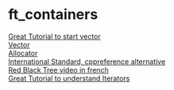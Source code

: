 # ft_containers

[Great Tutorial to start vector](https://www.geeksforgeeks.org/how-to-implement-our-own-vector-class-in-c/)  
[Vector](https://en.cppreference.com/w/cpp/container/vector)  
[Allocator](https://en.cppreference.com/w/cpp/memory/allocator)  
[International Standard, cppreference alternative](https://www.lirmm.fr/~ducour/Doc-objets/ISO+IEC+14882-1998.pdf)  
[Red Black Tree video in french](https://www.youtube.com/watch?v=h1Z8_ebEqao)  
[Great Tutorial to understand Iterators](https://internalpointers.com/post/writing-custom-iterators-modern-cpp)

<!-- LOCAL
[Allocator with example](https://www.geeksforgeeks.org/stdallocator-in-cpp-with-examples/)  
[Red Black Tree](file:///Users/bmerchin/Desktop/Introduction_to_Algorithms.pdf)

Faire d'abord Vector, ensuite Stack/Map
Si je fais l'arbre rouge et noir pour Stack/Map ca rajoute a peine 100 lignes de faire Set

The namespace will always be ft and your containers will be tested using ft::<container>.
Implelemter toutes les features meme depreciees de la version cpp98

- iterators_traits, reverse_iterator, enable_if, is_integral, equal/lexicographical compare, std::pair, std::make_pair, must be reimplemented.
- provide a main.cpp which tests everything for your evaluations
- <container>.hpp
- produce one binary with only your containers and one with the same testing with STL containers
- additional functions than the ones in std containers must be private or protected



-->


<!-- NOTIONS
polymorphisme: des fonctions fonctionnent differemment en fonction du type des arguments, comme pour le constructeur de classes canoniques

tolook:

https://www.geeksforgeeks.org/stdallocator-in-cpp-with-examples/

todo constructors destructors
-->

<!--
Improvement testor:
Even without configuration, the vector/ite_n0.cpp ite_n00.cpp ite_n1.cpp are correct

Vous devez réimplémenter 
- iterators_traits OK
- reverse_iterator OK
- enable_if OK
- is_integral OK
- equal/lexicographicalcompare OK
- std::pair
- std::make_pair

Sur le testeur de Mli
en rouge c'est le testeur
en vert c'est moi

-->
